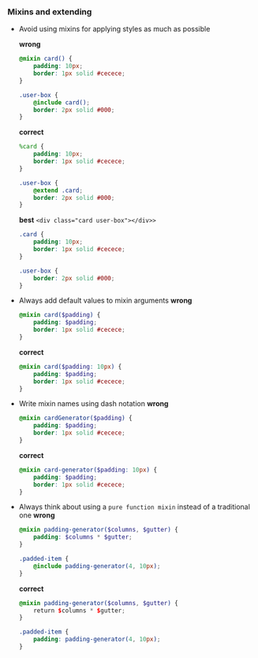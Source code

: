 ### Mixins and extending

- Avoid using mixins for applying styles as much as possible

    **wrong**
    ```scss
    @mixin card() {
        padding: 10px;
        border: 1px solid #cecece;
    }
    
    .user-box {
        @include card();
        border: 2px solid #000;
    }
    ```
    **correct**
    ```scss
    %card {
        padding: 10px;
        border: 1px solid #cecece;
    }
    
    .user-box {
        @extend .card;
        border: 2px solid #000;
    }
    ```
    **best**
    `<div class="card user-box"></div>>`
    ```scss
    .card {
        padding: 10px;
        border: 1px solid #cecece;
    }
    
    .user-box {
        border: 2px solid #000;
    }
    ```
    
- Always add default values to mixin arguments
    **wrong**
    ```scss
    @mixin card($padding) {
        padding: $padding;
        border: 1px solid #cecece;
    }
    ```
    **correct**
    ```scss
    @mixin card($padding: 10px) {
        padding: $padding;
        border: 1px solid #cecece;
    }
    ```
    
- Write mixin names using dash notation
    **wrong**
    ```scss
    @mixin cardGenerator($padding) {
        padding: $padding;
        border: 1px solid #cecece;
    }
    ```
    **correct**
    ```scss
    @mixin card-generator($padding: 10px) {
        padding: $padding;
        border: 1px solid #cecece;
    }
    ```
    
- Always think about using a `pure function mixin` instead of a traditional one
    **wrong**
    ```scss
    @mixin padding-generator($columns, $gutter) {
        padding: $columns * $gutter;
    }
    
    .padded-item {
        @include padding-generator(4, 10px);
    }
    ```
    **correct**
    ```scss
    @mixin padding-generator($columns, $gutter) {
        return $columns * $gutter;
    }
    
    .padded-item {
        padding: padding-generator(4, 10px);
    }
    ```
